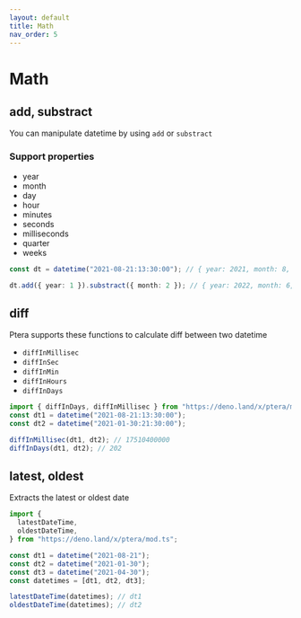 ```yaml
---
layout: default
title: Math
nav_order: 5
---
```


# Math

## add, substract

You can manipulate datetime by using `add` or `substract`

### Support properties

- year
- month
- day
- hour
- minutes
- seconds
- milliseconds
- quarter
- weeks

```typescript
const dt = datetime("2021-08-21:13:30:00"); // { year: 2021, month: 8, day: 21, hour: 13, minute: 30, second: 0, millisecond: 0, }

dt.add({ year: 1 }).substract({ month: 2 }); // { year: 2022, month: 6, day: 21, hour: 13, minute: 30, second: 0, millisecond: 0, }
```

## diff

Ptera supports these functions to calculate diff between two datetime

- `diffInMillisec`
- `diffInSec`
- `diffInMin`
- `diffInHours`
- `diffInDays`

```typescript
import { diffInDays, diffInMillisec } from "https://deno.land/x/ptera/mod.ts";
const dt1 = datetime("2021-08-21:13:30:00");
const dt2 = datetime("2021-01-30:21:30:00");

diffInMillisec(dt1, dt2); // 17510400000
diffInDays(dt1, dt2); // 202
```

## latest, oldest

Extracts the latest or oldest date

```typescript
import {
  latestDateTime,
  oldestDateTime,
} from "https://deno.land/x/ptera/mod.ts";

const dt1 = datetime("2021-08-21");
const dt2 = datetime("2021-01-30");
const dt3 = datetime("2021-04-30");
const datetimes = [dt1, dt2, dt3];

latestDateTime(datetimes); // dt1
oldestDateTime(datetimes); // dt2
```
